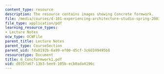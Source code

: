 ```yaml
---
content_type: resource
description: The resource contains images showing Concrete formwork.
file: /media/courses/4-101-experiencing-architecture-studio-spring-2003/d0357a6713b35ee9105becb0ada4196c_6_Concformwork1.pdf
file_type: application/pdf
learning_resource_types:
- Lecture Notes
ocw_type: OCWFile
parent_title: Lecture Notes
parent_type: CourseSection
parent_uid: fda8192b-6a99-ef00-d5cf-3c66599495b8
resourcetype: Document
title: 6_Concformwork1.pdf
uid: d0357a67-13b3-5ee9-105b-ecb0ada4196c
---
```

